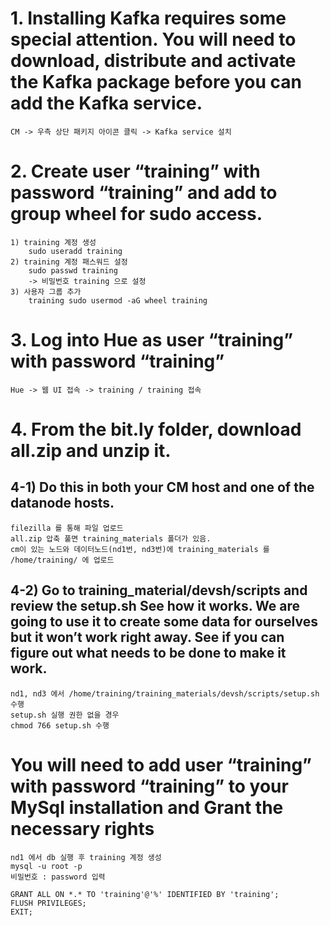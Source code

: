 #  1. Installing Kafka requires some special attention. You will need to download, distribute and activate the Kafka package before you can add the Kafka service.
```
CM -> 우측 상단 패키지 아이콘 클릭 -> Kafka service 설치
```

#  2. Create user “training” with password “training” and add to group wheel for sudo access.
```
1) training 계정 생성
	sudo useradd training 
2) training 계정 패스워드 설정
	sudo passwd training
	-> 비밀번호 training 으로 설정
3) 사용자 그룹 추가
	training sudo usermod -aG wheel training
```

#  3. Log into Hue as user “training” with password “training”
```
Hue -> 웹 UI 접속 -> training / training 접속
```

#  4. From the bit.ly folder, download all.zip and unzip it. 
## 4-1) Do this in both your CM host and one of the datanode hosts. 
```
filezilla 를 통해 파일 업로드
all.zip 압축 풀면 training_materials 폴더가 있음.
cm이 있는 노드와 데이터노드(nd1번, nd3번)에 training_materials 를 /home/training/ 에 업로드
```

## 4-2) Go to training_material/devsh/scripts and review the setup.sh See how it works. We are going to use it to create some data for ourselves but it won’t work right away. See if you can figure out what needs to be done to make it work.
```
nd1, nd3 에서 /home/training/training_materials/devsh/scripts/setup.sh 수행
setup.sh 실행 권한 없을 경우
chmod 766 setup.sh 수행
```	

# You will need to add user “training” with password “training” to your MySql installation and Grant the necessary rights
```
nd1 에서 db 실행 후 training 계정 생성
mysql -u root -p
비밀번호 : password 입력

GRANT ALL ON *.* TO 'training'@'%' IDENTIFIED BY 'training';
FLUSH PRIVILEGES;
EXIT;	
```  
